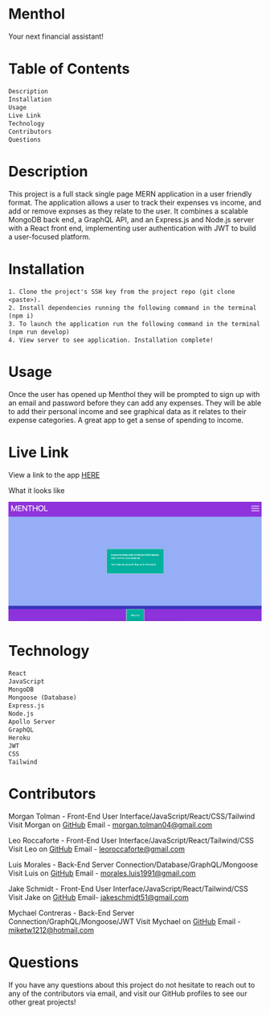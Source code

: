 # Menthol

Your next financial assistant!

# Table of Contents

    Description
    Installation
    Usage
    Live Link
    Technology
    Contributors
    Questions

# Description 

This project is a full stack single page MERN application in a user friendly format. The application allows a user to track their expenses vs income, and add or remove expnses as they relate to the user. It combines a scalable MongoDB back end, a GraphQL API, and an Express.js and Node.js server with a React front end, implementing user authentication with JWT to build a user-focused platform. 

# Installation 

    1. Clone the project's SSH key from the project repo (git clone <paste>).
    2. Install dependencies running the following command in the terminal (npm i)
    3. To launch the application run the following command in the terminal (npm run develop)
    4. View server to see application. Installation complete!

# Usage 

Once the user has opened up Menthol they will be prompted to sign up with an email and password before they can add any expenses. They will be able to add their personal income and see graphical data as it relates to their expense categories. A great app to get a sense of spending to income. 

# Live Link

View a link to the app [HERE](https://mentholfinance.herokuapp.com/)

What it looks like

![screenshot](./assets/images/Screen%20Shot%202022-12-02%20at%2011.47.04%20AM.png)


# Technology

    React
    JavaScript
    MongoDB
    Mongoose (Database)
    Express.js
    Node.js
    Apollo Server
    GraphQL
    Heroku
    JWT
    CSS 
    Tailwind

# Contributors

Morgan Tolman -  Front-End User Interface/JavaScript/React/CSS/Tailwind
Visit Morgan on [GitHub](https://github.com/unheardof77)
Email - morgan.tolman04@gmail.com

Leo Roccaforte -  Front-End User Interface/JavaScript/React/Tailwind/CSS
Visit Leo on [GitHub](https://github.com/LeoRocca40)
Email - leoroccaforte@gmail.com

Luis Morales - Back-End Server Connection/Database/GraphQL/Mongoose
Visit Luis on [GitHub](https://github.com/FunnyLookingFish)
Email - morales.luis1991@gmail.com

Jake Schmidt -  Front-End User Interface/JavaScript/React/Tailwind/CSS
Visit Jake on [GitHub](https://github.com/jr213)
Email- jakeschmidt51@gmail.com

Mychael Contreras - Back-End Server Connection/GraphQL/Mongoose/JWT
Visit Mychael on [GitHub](https://github.com/MychaelC)
Email - miketw1212@hotmail.com

# Questions 

If you have any questions about this project do not hesitate to reach out to any of the contributors via email, and visit our GitHub profiles to see our other great projects!

